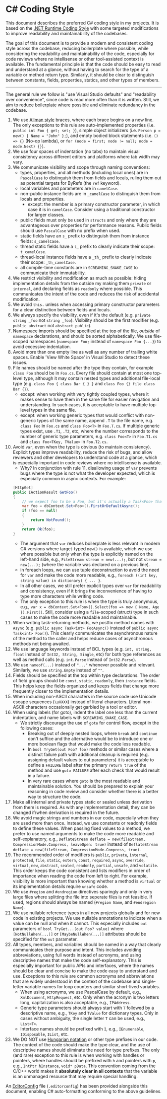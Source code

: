 # C# Coding Style

This document describes the preferred C# coding style in my projects. It is based on the [.NET Runtime Coding Style](https://github.com/dotnet/runtime/blob/main/docs/coding-guidelines/coding-style.md) with some targeted modifications to improve readability and maintainability of the codebases.

The goal of this document is to provide a modern and consistent coding style across the codebase, reducing boilerplate where possible, while considering the readability and maintainability of the code, especially for code reviews where no intellisense or other tool-assisted context is available. The fundamental principle is that the code should be easy to read and understand at a glance, without having to search for the type of a variable or method return type. Similarly, it should be clear to distinguish between constants, fields, properties, statics, and other types of members.

---

The general rule we follow is "use Visual Studio defaults" and "readability over convenience", since code is read more often than it is written. Still, we aim to reduce boilerplate where possible and eliminate redundancy in the codebase.

1. We use [Allman style](http://en.wikipedia.org/wiki/Indent_style#Allman_style) braces, where each brace begins on a new line. The only exceptions to this rule are auto-implemented properties (i.e. `public int Foo { get; set; }`), simple object initializers (i.e. `Person p = new() { Name = "John" };`), and empty bodied block statements (i.e. `() => {}` (No-op lambda), or `for (node = first; node != null; node = node.Next) {}`).
2. We use four spaces of indentation (no tabs) to maintain visual consistency across different editors and platforms where tab width may vary.
3. We communicate visibility and scope through naming conventions:
    - types, properties, and all methods (including local ones) are in `PascalCase` to distinguish them from fields and locals, ruling them out as potential targets for ByRefs (the `ref` keyword).
    - local variables and parameters are in `camelCase`.
    - non-public instance fields are in `_camelCase` to distinguish them from locals and properties.
        - except: the member is a primary constructor parameter, in which case it is in `camelCase`. Consider using a traditional constructor for larger classes.
    - public fields must only be used in `structs` and only where they are advantageous over properties for performance reasons. Public fields should use `PascalCase` with no prefix when used.
    - static fields have an `s_` prefix to distinguish them from instance fields: `s_camelCase`.
    - thread static fields have a `t_` prefix to clearly indicate their scope: `t_camelCase`.
    - thread-local instance fields have a `_th_` prefix to clearly indicate their scope: `_th_camelCase`.
    - all compile-time constants are in `SCREAMING_SNAKE_CASE` to communicate their immutability.
4. We restrict visibility and modification as much as possible: hiding implementation details from the outside my making them `private` or `internal`, and declaring fields as `readonly` where possible. This communicates the intent of the code and reduces the risk of accidental modification.
5. We avoid `this.` unless when accessing primary constructor parameters for a clear distinction between fields and locals.
6. We always specify the visibility, even if it's the default (e.g. `private string _foo` not `string _foo`). Visibility should be the first modifier (e.g. `public abstract` not `abstract public`).
7. Namespace imports should be specified at the top of the file, *outside* of `namespace` declarations, and should be sorted alphabetically. We use file-scoped namespaces (`namespace Foo;` instead of `namespace Foo {...}`) to avoid excessive indentation.
8. Avoid more than one empty line as well as any number of trailing white spaces. Enable 'View White Space' in Visual Studio to detect these issues.
9. File names should be named after the type they contain, for example `class Foo` should be in `Foo.cs`. Every file should contain at most one top-level type, although it may contain nested types and additional file-local type (e.g. `class Foo { class Bar { } }` and `class Foo {} file class Bar {}`).
    - except: when working with very tightly coupled types, where it makes sense to have them in the same file for easier navigation and understanding. In such cases, it is acceptable to have multiple top-level types in the same file.
    - except: when working generic types that would conflict with non-generic types of the same name, append `.T` to the file name, e.g. `class Foo` in `Foo.cs` and `class Foo<T>` in `Foo.T.cs`. If multiple generic types exist, use `.T1`, `.T2`, etc, where the number corresponds to the number of generic type parameters, e.g. `class Foo<T>` in `Foo.T1.cs` and `class Foo<TKey, TValue>` in `Foo.T2.cs`.
10. Avoid `var`, even when the type is obvious (to maintain consistency). Explicit types improve readability, reduce the risk of bugs, and allow reviewers and other developers to understand code at a glance, which is especially important in code reviews where no intellisense is available.
    - Why? In conjunction with rule 11, disallowing usage of `var` prevents bugs where the type is not what the developer expected, which is especially common in async contexts. For example:
    ```csharp
    [HttpGet]
    public IActionResult GetFoo()
    {
        // we expect foo to be a Foo, but it's actually a Task<Foo> that was never awaited :C
        var foo = dbContext.Set<Foo>().FirstOrDefaultAsync();
        if (foo == null)
        {
            return NotFound();
        }
        return Ok(foo);
    }
    ```
    - The argument that `var` reduces boilerplate is less relevant in modern C# versions where target-typed `new()` is available, which we use where possible but only when the type is explicitly named on the left-hand side, e.g., `FileStream stream = new(...);`, but not `stream = new(...);` (where the variable was declared on a previous line).
    - in foreach loops, we can use tuple deconstruction to avoid the need for `var` and make the code more readable, e.g., `foreach ((int key, string value) in dictionary) { ... }`.
    - In all other cases, we still prefer explicit types over `var` for readability and consistency, even if it brings the inconvenience of having to type more characters while writing code.
    - The only exception to this rule is when the type is truly anonymous, e.g., `var x = dbContext.Set<Foo>().Select(foo => new { Name, Age }).First()`. Still, consider using a `file`-scoped (struct) type in such cases to make the code more readable and maintainable.
11. When writing task-returning methods, we postfix method names with `Async` (e.g. `public async Task<int> FooAsync()` instead of `public async Task<int> Foo()`). This clearly communicates the asynchronous nature of the method to the caller and helps reduce cases of asynchronous methods not being awaited.
12. We use language keywords instead of BCL types (e.g. `int, string, float` instead of `Int32, String, Single`, etc) for both type references as well as method calls (e.g. `int.Parse` instead of `Int32.Parse`).
13. We use `nameof(...)` instead of `"..."` whenever possible and relevant. Similarly, we use `string.Empty` instead of `""`.
14. Fields should be specified at the top within type declarations. The order of field groups should be `const`, `static`, `readonly`, then `instance` fields. This helps keep the fields organized and keeps fields that change more frequently closer to the implementation details.
15. When including non-ASCII characters in the source code use Unicode escape sequences (`\uXXXX`) instead of literal characters. Literal non-ASCII characters occasionally get garbled by a tool or editor.
16. When using labels (for goto), indent the label one less than the current indentation, and name labels with `SCREAMING_SNAKE_CASE`.
    - We strictly discourage the use of `goto` for control flow, except in the following cases:
        - Breaking out of deeply nested loops, where `break` and `continue` don't suffice and the alternative would be to introduce one or more boolean flags that would make the code less readable.
        - In `bool TryGet(out Foo? foo)` methods or similar cases where a distinct failure path with additional cleanup is required (e.g. assigning default values to out parameters) it is acceptable to define a `FAILURE` label after the primary `return true` of the method and use `goto FAILURE` after each check that would result in a failure.
        - In very rare cases where `goto` is the most readable and maintainable solution. You should be prepared to explain your reasoning in code review and consider whether there is a better way to structure the code.
17. Make all internal and private types static or sealed unless derivation from them is required. As with any implementation detail, they can be changed if/when derivation is required in the future.
18. We avoid magic strings and numbers in our code, especially when they are used more than once. Instead, we use constants or readonly fields to define these values. When passing fixed values to a method, we prefer to use named arguments to make the code more readable and self-explanatory, e.g., `DeflateStream deflate = new(fileStream, CompressionMode.Compress, leaveOpen: true)` instead of `DeflateStream deflate = new(fileStream, CompressionMode.Compress, true)`.
19. The recommended order of modifiers is `public`, `private`, `internal`, `protected`, `file`, `static`, `extern`, `const`, `required`, `async`, `override`, `virtual`, `new`, `abstract`, `sealed`, `readonly`, `partial`, `unsafe`, and `volatile`. This order keeps the code consistent and lists modifiers in order of importance when reading the code from left to right. For example, visibility is more important than knowing whether a method is `virtual` or its implementation details require `unsafe` code.
20. We use `#region` and `#endregion` directives sparingly and only in very large files where splitting the file into seperate files is not feasible. If used, regions should always be named (`#region Name`, and `#endregion Name`).
21. We use nullable reference types in all new projects globally and for new code in existing projects. We use nullable annotations to indicate when a value can be null and when it cannot. This especially includes `out` parameters of `bool TryGet...(out Foo? value)` where `[NotNullWhen(...)]` or `[MaybeNullWhen(...)]` attributes should be specified for the `out` parameter.
22. All types, members, and variables should be named in a way that clearly communicates their purpose and intent. This includes avoiding abbreviations, using full words instead of acronyms, and using descriptive names that make the code self-explanatory. This is especially important for public APIs and interfaces, where the names should be clear and concise to make the code easy to understand and use. Exceptions to this rule are common acronyms and abbreviations that are widely understood in the context of the codebase and single-letter variable names for loop counters and similar short-lived variables.
    - When using acronyms, we use PascalCase by default, e.g., `XmlDocument`, `HttpRequest`, etc. Only when the acronym is two letters long, capitalization is also acceptable, e.g., `IPAddress`.
    - Generic type parameters should always start with `T` followed by a descriptive name, e.g., `TKey` and `TValue` for dictionary types. Only in cases without ambiguity, the single letter `T` can be used, e.g., `List<T>`.
    - Interface names should be prefixed with `I`, e.g., `IEnumerable`, `IDisposable`, `IList`, etc.
23. We DO NOT use [Hungarian notation](https://en.wikipedia.org/wiki/Hungarian_notation) or other type prefixes in our code. The context of the code should make the type clear, and the use of descriptive names should eliminate the need for type prefixes. The only (and rare) exception to this rule is when working with handles or pointers, where handles should be prefixed with `h` and pointers with `p`, e.g., `IntPtr hInstance`, `void* pData`. This convention coming from the C/C++ world makes it **absolutely clear in all contexts** that the variable is an unmanaged resource that may require special handling.

An [EditorConfig](https://editorconfig.org "EditorConfig homepage") file (`.editorconfig`) has been provided alongside this document, enabling C# auto-formatting conforming to the above guidelines.
